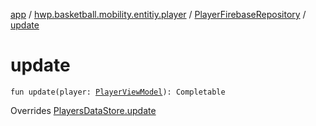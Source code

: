 [app](../../index.md) / [hwp.basketball.mobility.entitiy.player](../index.md) / [PlayerFirebaseRepository](index.md) / [update](.)

# update

`fun update(player: `[`PlayerViewModel`](../-player-view-model/index.md)`): Completable`

Overrides [PlayersDataStore.update](../-players-data-store/update.md)


